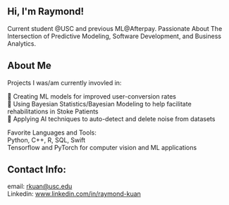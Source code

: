 ## Hi, I'm Raymond! 
Current student @USC and previous ML@Afterpay. Passionate About The Intersection of Predictive Modeling, Software Development, and Business Analytics.

## About Me

Projects I was/am currently invovled in:  

📲 Creating ML models for improved user-conversion rates  
🧮 Using Bayesian Statistics/Bayesian Modeling to help facilitate rehabilitations in Stoke Patients  
📡 Applying AI techniques to auto-detect and delete noise from datasets  

Favorite Languages and Tools:  
Python, C++, R, SQL, Swift  
Tensorflow and PyTorch for computer vision and ML applications  

## Contact Info:  
email: rkuan@usc.edu  
Linkedin: www.linkedin.com/in/raymond-kuan  
